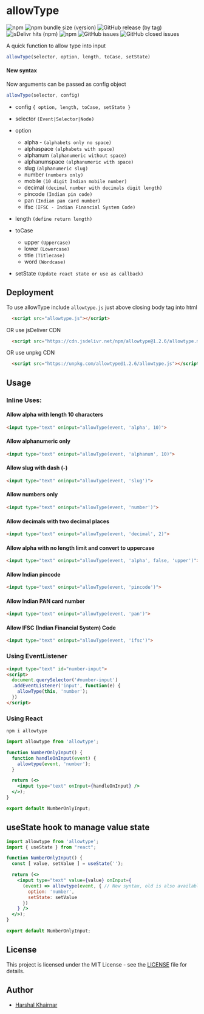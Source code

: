 # allowType
![npm](https://img.shields.io/npm/v/allowtype) ![npm bundle size (version)](https://img.shields.io/bundlephobia/min/allowtype/1.2.6) ![GitHub release (by tag)](https://img.shields.io/github/downloads/khairnar2960/allowtype/stable/total) ![jsDelivr hits (npm)](https://img.shields.io/jsdelivr/npm/hy/allowtype) ![npm](https://img.shields.io/npm/dy/allowtype) ![GitHub issues](https://img.shields.io/github/issues-raw/khairnar2960/allowtype) ![GitHub closed issues](https://img.shields.io/github/issues-closed-raw/khairnar2960/allowtype)

A quick function to allow type into input
```javascript
allowType(selector, option, length, toCase, setState)
```

#### New syntax
Now arguments can be passed as config object
```javascript
allowType(selector, config)
```
- config `{ option, length, toCase, setState }`

- selector `(Event|Selector|Node)`
- option
  * alpha - `(alphabets only no space)`
  * alphaspace `(alphabets with space)`
  * alphanum `(alphanumeric without space)`
  * alphanumspace `(alphanumeric with space)`
  * slug `(alphanumeric slug)`
  * number `(numbers only)`
  * mobile `(10 digit Indian mobile number)`
  * decimal `(decimal number with decimals digit length)`
  * pincode `(Indian pin code)`
  * pan `(Indian pan card number)`
  * ifsc `(IFSC - Indian Financial System Code)`

- length `(define return length)`
- toCase
  * upper `(Uppercase)`
  * lower `(Lowercase)`
  * title `(Titlecase)`
  * word  `(Wordcase)`
- setState `(Update react state or use as callback)`

## Deployment

To use allowType include `allowtype.js` just above closing body tag into html

```html
  <script src="allowtype.js"></script>
```
OR use jsDeliver CDN

```html
  <script src="https://cdn.jsdelivr.net/npm/allowtype@1.2.6/allowtype.min.js"></script>
```
OR use unpkg CDN

```html
  <script src="https://unpkg.com/allowtype@1.2.6/allowtype.js"></script>
```

## Usage
### Inline Uses:
#### Allow alpha with length 10 characters
```html
<input type="text" oninput="allowType(event, 'alpha', 10)">
```
#### Allow alphanumeric only
```html
<input type="text" oninput="allowType(event, 'alphanum', 10)">
```
#### Allow slug with dash (-)
```html
<input type="text" oninput="allowType(event, 'slug')">
```
#### Allow numbers only
```html
<input type="text" oninput="allowType(event, 'number')">
```
#### Allow decimals with two decimal places
```html
<input type="text" oninput="allowType(event, 'decimal', 2)">
```
#### Allow alpha with no length limit and convert to uppercase
```html
<input type="text" oninput="allowType(event, 'alpha', false, 'upper')">
```
#### Allow Indian pincode
```html
<input type="text" oninput="allowType(event, 'pincode')">
```
#### Allow Indian PAN card number
```html
<input type="text" oninput="allowType(event, 'pan')">
```
#### Allow IFSC (Indian Financial System) Code
```html
<input type="text" oninput="allowType(event, 'ifsc')">
```

### Using EventListener
```html
<input type="text" id="number-input">
<script>
  document.querySelector('#number-input')
  .addEventListener('input', function(e) {
    allowType(this, 'number');
  })
</script>
```

### Using React

```shell
npm i allowtype
```

```jsx
import allowtype from 'allowtype';

function NumberOnlyInput() {
  function handleOnInput(event) {
    allowtype(event, 'number');
  }

  return (<>
    <input type="text" onInput={handleOnInput} />
  </>);
}

export default NumberOnlyInput;
```
## useState hook to manage value state

```jsx
import allowtype from 'allowtype';
import { useState } from "react";

function NumberOnlyInput() {
  const [ value, setValue ] = useState('');

  return (<>
    <input type="text" value={value} onInput={
      (event) => allowtype(event, { // New syntax, old is also available
        option: 'number',
        setState: setValue
      })
    } />
  </>);
}

export default NumberOnlyInput;
```

## License

This project is licensed under the MIT License - see the [LICENSE](LICENSE) file for details.

## Author

- [Harshal Khairnar](https://harshalkhairnar.com)
